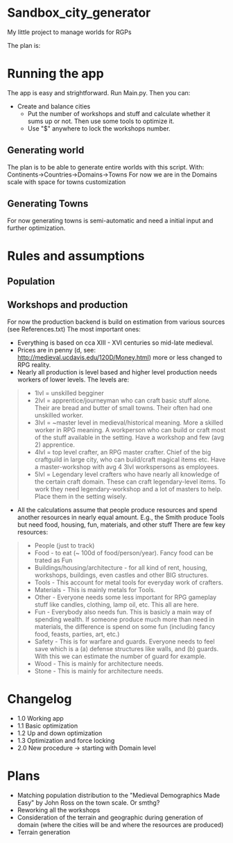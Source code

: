 # Sandbox_city_generator
My little project to manage worlds for RGPs

The plan is:

# Running the app

The app is easy and strightforward. Run Main.py. 
Then you can:
- Create and balance cities
    - Put the number of workshops and stuff and calculate whether it sums up or not. Then use some tools to optimize it. 
    - Use "$" anywhere to lock the workshops number. 

## Generating world

The plan is to be able to generate entire worlds with this script. 
With: Continents->Countries->Domains->Towns
For now we are in the Domains scale with space for towns customization

## Generating Towns

For now generating towns is semi-automatic and need a initial input and further optimization. 

# Rules and assumptions

## Population

## Workshops and production

For now the production backend is build on estimation from various sources (see References.txt)
The most important ones:
- Everything is based on cca XIII - XVI centuries so mid-late medieval.
- Prices are in penny (d, see: http://medieval.ucdavis.edu/120D/Money.html) more or less changed to RPG reality. 
- Nearly all production is level based and higher level production needs workers of lower levels. The levels are:
>    - 1lvl = unskilled begginer
>    - 2lvl = apprentice/journeyman who can craft basic stuff alone. Their are bread and butter of small towns. Their often had one unskilled worker.
>    - 3lvl = ~master level in medieval/historical meaning. More a skilled worker in RPG meaning. A workperson who can build or craft most of the stuff available in the setting. Have a workshop and few (avg 2) apprentice. 
>    - 4lvl = top level crafter, an RPG master crafter. Chief of the big craftguild in large city, who can build/craft magical items etc. Have a master-workshop with avg 4 3lvl workspersons as employees.
>    - 5lvl = Legendary level crafters who have nearly all knowledge of the certain craft domain. These can craft legendary-level items. To work they need legendary-workshop and a lot of masters to help. Place them in the setting wisely.
- All the calculations assume that people produce resources and spend another resources in nearly equal amount. E.g., the Smith produce Tools but need food, housing, fun, materials, and other stuff
There are few key resources:
>   - People (just to track)
>   - Food - to eat (~ 100d of food/person/year). Fancy food can be trated as Fun
>   - Buildings/housing/architecture - for all kind of rent, housing, workshops, buildings, even castles and other BIG structures.  
>   - Tools - This account for metal tools for everyday work of crafters. 
>   - Materials - This is mainly metals for Tools.
>   - Other - Everyone needs some less important for RPG gameplay stuff like candles, clothing, lamp oil, etc. This all are here.
>   - Fun - Everybody also needs fun. This is basicly a main way of spending wealth. If someone produce much more than need in materials, the difference is spend on some fun (including fancy food, feasts, parties, art, etc.) 
>   - Safety - This is for warfare and guards. Everyone needs to feel save which is a (a) defense structures like walls, and (b) guards. With this we can estimate the number of guard for example.
>   - Wood - This is mainly for architecture needs. 
>   - Stone - This is mainly for architecture needs. 


# Changelog

- 1.0 Working app
- 1.1 Basic optimization
- 1.2 Up and down optimization 
- 1.3 Optimization and force locking
- 2.0 New procedure -> starting with Domain level
# Plans
- Matching population distribution to the "Medieval Demographics Made Easy" by John Ross on the town scale. Or smthg?
- Reworking all the workshops
- Consideration of the terrain and geographic during generation of domain (where the cities will be and where the resources are produced)
- Terrain generation